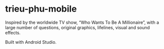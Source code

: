 # trieu-phu-mobile
Inspired by the worldwide TV show, “Who Wants To Be A Millionaire”, with a large number of questions, original graphics, lifelines, visual and sound effects.

Built with Android Studio.
